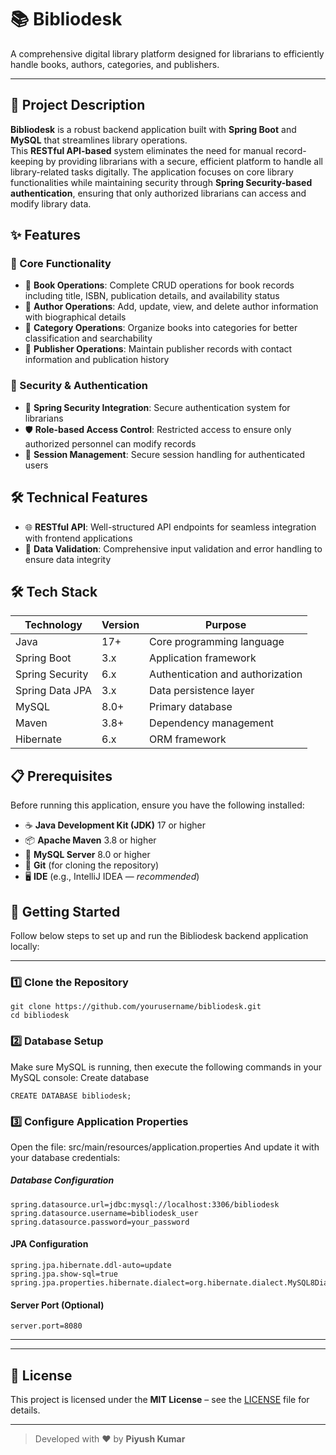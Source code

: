 # 📚 Bibliodesk

A comprehensive digital library platform designed for librarians to efficiently handle books, authors, categories, and publishers.

---

## 🚀 Project Description

**Bibliodesk** is a robust backend application built with **Spring Boot** and **MySQL** that streamlines library operations.  
This **RESTful API-based** system eliminates the need for manual record-keeping by providing librarians with a secure,
efficient platform to handle all library-related tasks digitally.
The application focuses on core library functionalities while maintaining security through 
**Spring Security-based authentication**, ensuring that only authorized librarians can access and modify library data.

## ✨ Features

### 🔧 Core Functionality

- 📖 **Book Operations**: Complete CRUD operations for book records including title, ISBN, publication details, and availability status  
- 👤 **Author Operations**: Add, update, view, and delete author information with biographical details  
- 📂 **Category Operations**: Organize books into categories for better classification and searchability  
- 🏢 **Publisher Operations**: Maintain publisher records with contact information and publication history  

### 🔐 Security & Authentication

- 🔐 **Spring Security Integration**: Secure authentication system for librarians  
- 🛡️ **Role-based Access Control**: Restricted access to ensure only authorized personnel can modify records  
- 🔑 **Session Management**: Secure session handling for authenticated users

## 🛠️ Technical Features

- 🌐 **RESTful API**: Well-structured API endpoints for seamless integration with frontend applications  
- 🔄 **Data Validation**: Comprehensive input validation and error handling to ensure data integrity  

## 🛠️ Tech Stack

| Technology       | Version   | Purpose                              |
|------------------|-----------|--------------------------------------|
| Java             | 17+       | Core programming language            |
| Spring Boot      | 3.x       | Application framework                |
| Spring Security  | 6.x       | Authentication and authorization     |
| Spring Data JPA  | 3.x       | Data persistence layer               |
| MySQL            | 8.0+      | Primary database                     |
| Maven            | 3.8+      | Dependency management                |
| Hibernate        | 6.x       | ORM framework                        |

## 📋 Prerequisites

Before running this application, ensure you have the following installed:

- ☕ **Java Development Kit (JDK)** 17 or higher  
- 📦 **Apache Maven** 3.8 or higher  
- 🐬 **MySQL Server** 8.0 or higher  
- 🧰 **Git** (for cloning the repository)  
- 🖥️ **IDE** (e.g., IntelliJ IDEA — *recommended*)  


## 🚀 Getting Started
Follow below steps to set up and run the Bibliodesk backend application locally:

---

### 1️⃣ Clone the Repository
```
git clone https://github.com/yourusername/bibliodesk.git
cd bibliodesk
```
### 2️⃣ Database Setup
Make sure MySQL is running, then execute the following commands in your MySQL console:
Create database
```
CREATE DATABASE bibliodesk;
```
### 3️⃣ Configure Application Properties
Open the file:
src/main/resources/application.properties
And update it with your database credentials:

##### Database Configuration
```
spring.datasource.url=jdbc:mysql://localhost:3306/bibliodesk
spring.datasource.username=bibliodesk_user
spring.datasource.password=your_password
```
#### JPA Configuration
````
spring.jpa.hibernate.ddl-auto=update
spring.jpa.show-sql=true
spring.jpa.properties.hibernate.dialect=org.hibernate.dialect.MySQL8Dialect
````
#### Server Port (Optional)
```
server.port=8080
```
---

---

## 📝 License
This project is licensed under the **MIT License** – see the [LICENSE](LICENSE) file for details.

---

> Developed with ❤️ by **Piyush Kumar**





